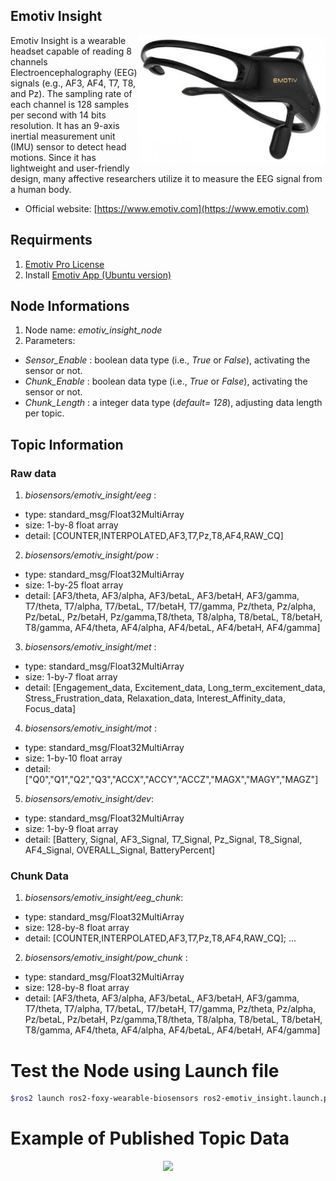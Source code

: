## Emotiv Insight
<img align="right" width="300" src="/media/img/emotiv_insight.jpg">
Emotiv Insight is a wearable headset capable of reading 8 channels Electroencephalography (EEG) signals (e.g., AF3, AF4, T7, T8, and Pz). The sampling rate of each channel is 128 samples per second with 14 bits resolution. It has an 9-axis inertial measurement unit (IMU) sensor to detect head motions. Since it has lightweight and user-friendly design, many affective researchers utilize it to measure the EEG signal from a human body.


* Official website: [https://www.emotiv.com](https://www.emotiv.com)


## Requirments
1) [Emotiv Pro License](https://www.emotiv.com/emotivpro/)
2) Install [Emotiv App (Ubuntu version)](https://www.emotiv.com/my-account/downloads/)


## Node Informations
1) Node name: _emotiv_insight_node_
2) Parameters:
* _Sensor_Enable_ : boolean data type (i.e., _True_ or _False_), activating the sensor or not.
* _Chunk_Enable_ : boolean data type (i.e., _True_ or _False_), activating the sensor or not.
* _Chunk_Length_ : a integer data type (_default= 128_), adjusting data length per topic.

## Topic Information
### Raw data
1) _biosensors/emotiv_insight/eeg_ :
* type: standard_msg/Float32MultiArray
* size: 1-by-8 float array
* detail: [COUNTER,INTERPOLATED,AF3,T7,Pz,T8,AF4,RAW_CQ]
2) _biosensors/emotiv_insight/pow_ :
* type: standard_msg/Float32MultiArray
* size: 1-by-25 float array
* detail: [AF3/theta, AF3/alpha, AF3/betaL, AF3/betaH, AF3/gamma, T7/theta, T7/alpha, T7/betaL, T7/betaH, T7/gamma, Pz/theta, Pz/alpha, Pz/betaL, Pz/betaH, Pz/gamma,T8/theta, T8/alpha, T8/betaL, T8/betaH, T8/gamma, AF4/theta, AF4/alpha, AF4/betaL, AF4/betaH, AF4/gamma]
3) _biosensors/emotiv_insight/met_ :
* type: standard_msg/Float32MultiArray
* size: 1-by-7 float array
* detail: [Engagement_data, Excitement_data, Long_term_excitement_data, Stress_Frustration_data, Relaxation_data, Interest_Affinity_data, Focus_data]
4) _biosensors/emotiv_insight/mot_ :
* type: standard_msg/Float32MultiArray
* size: 1-by-10 float array
* detail: ["Q0","Q1","Q2","Q3","ACCX","ACCY","ACCZ","MAGX","MAGY","MAGZ"]
5) _biosensors/emotiv_insight/dev_: 
* type: standard_msg/Float32MultiArray
* size: 1-by-9 float array
* detail: [Battery, Signal, AF3_Signal, T7_Signal, Pz_Signal, T8_Signal, AF4_Signal, OVERALL_Signal, BatteryPercent]


### Chunk Data
1) _biosensors/emotiv_insight/eeg_chunk_:
* type: standard_msg/Float32MultiArray
* size: 128-by-8 float array
* detail: [COUNTER,INTERPOLATED,AF3,T7,Pz,T8,AF4,RAW_CQ]; ...
2) _biosensors/emotiv_insight/pow_chunk_ :
* type: standard_msg/Float32MultiArray
* size: 128-by-8 float array
* detail: [AF3/theta, AF3/alpha, AF3/betaL, AF3/betaH, AF3/gamma, T7/theta, T7/alpha, T7/betaL, T7/betaH, T7/gamma, Pz/theta, Pz/alpha, Pz/betaL, Pz/betaH, Pz/gamma,T8/theta, T8/alpha, T8/betaL, T8/betaH, T8/gamma, AF4/theta, AF4/alpha, AF4/betaL, AF4/betaH, AF4/gamma]


# Test the Node using Launch file

```bash
$ros2 launch ros2-foxy-wearable-biosensors ros2-emotiv_insight.launch.py
```

# Example of Published Topic Data
<p align="center">
<img src="https://github.com/SMARTlab-Purdue/ros2-foxy-wearable-biosensors/blob/master/media/img/emotiv_insight_data.jpg" width="700" >
</p>


